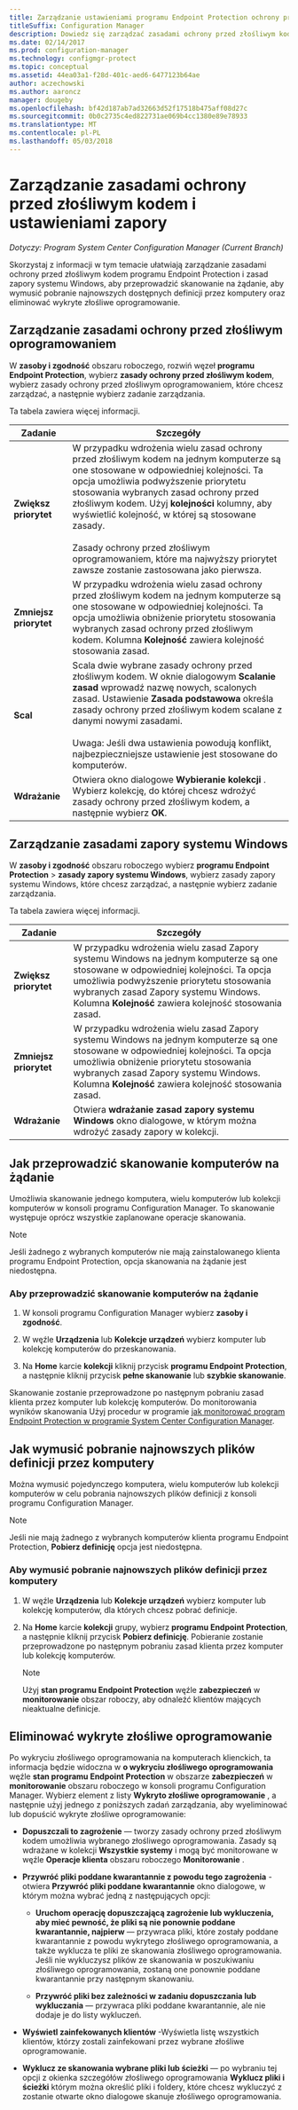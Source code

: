 ```yaml
---
title: Zarządzanie ustawieniami programu Endpoint Protection ochrony przed złośliwym oprogramowaniem i zapory"
titleSuffix: Configuration Manager
description: Dowiedz się zarządzać zasadami ochrony przed złośliwym kodem programu Endpoint Protection i zasad zapory systemu Windows w programie Microsoft System Center 2012 Configuration Manager.
ms.date: 02/14/2017
ms.prod: configuration-manager
ms.technology: configmgr-protect
ms.topic: conceptual
ms.assetid: 44ea03a1-f28d-401c-aed6-6477123b64ae
author: aczechowski
ms.author: aaroncz
manager: dougeby
ms.openlocfilehash: bf42d187ab7ad32663d52f17518b475aff08d27c
ms.sourcegitcommit: 0b0c2735c4ed822731ae069b4cc1380e89e78933
ms.translationtype: MT
ms.contentlocale: pl-PL
ms.lasthandoff: 05/03/2018
---
```

# <a name="manage-antimalware-policies-and-firewall-settings"></a>Zarządzanie zasadami ochrony przed złośliwym kodem i ustawieniami zapory

*Dotyczy: Program System Center Configuration Manager (Current Branch)*

Skorzystaj z informacji w tym temacie ułatwiają zarządzanie zasadami ochrony przed złośliwym kodem programu Endpoint Protection i zasad zapory systemu Windows, aby przeprowadzić skanowanie na żądanie, aby wymusić pobranie najnowszych dostępnych definicji przez komputery oraz eliminować wykryte złośliwe oprogramowanie.  


## <a name="manage-antimalware-policies"></a>Zarządzanie zasadami ochrony przed złośliwym oprogramowaniem  
 W **zasoby i zgodność** obszaru roboczego, rozwiń węzeł **programu Endpoint Protection**, wybierz **zasady ochrony przed złośliwym kodem**, wybierz zasady ochrony przed złośliwym oprogramowaniem, które chcesz zarządzać, a następnie wybierz zadanie zarządzania.  

 Ta tabela zawiera więcej informacji.  

|Zadanie|Szczegóły|  
|----------|-------------|  
|**Zwiększ priorytet**|W przypadku wdrożenia wielu zasad ochrony przed złośliwym kodem na jednym komputerze są one stosowane w odpowiedniej kolejności. Ta opcja umożliwia podwyższenie priorytetu stosowania wybranych zasad ochrony przed złośliwym kodem. Użyj **kolejności** kolumny, aby wyświetlić kolejność, w której są stosowane zasady.<br /><br /> Zasady ochrony przed złośliwym oprogramowaniem, które ma najwyższy priorytet zawsze zostanie zastosowana jako pierwsza.|  
|**Zmniejsz priorytet**|W przypadku wdrożenia wielu zasad ochrony przed złośliwym kodem na jednym komputerze są one stosowane w odpowiedniej kolejności. Ta opcja umożliwia obniżenie priorytetu stosowania wybranych zasad ochrony przed złośliwym kodem. Kolumna **Kolejność** zawiera kolejność stosowania zasad.|  
|**Scal**|Scala dwie wybrane zasady ochrony przed złośliwym kodem. W oknie dialogowym **Scalanie zasad** wprowadź nazwę nowych, scalonych zasad. Ustawienie **Zasada podstawowa** określa zasady ochrony przed złośliwym kodem scalane z danymi nowymi zasadami.<br /><br /> Uwaga: Jeśli dwa ustawienia powodują konflikt, najbezpieczniejsze ustawienie jest stosowane do komputerów.|  
|**Wdrażanie**|Otwiera okno dialogowe **Wybieranie kolekcji** . Wybierz kolekcję, do której chcesz wdrożyć zasady ochrony przed złośliwym kodem, a następnie wybierz **OK**.|  

## <a name="manage-windows-firewall-policies"></a>Zarządzanie zasadami zapory systemu Windows  
 W **zasoby i zgodność** obszaru roboczego wybierz **programu Endpoint Protection** > **zasady zapory systemu Windows**, wybierz zasady zapory systemu Windows, które chcesz zarządzać, a następnie wybierz zadanie zarządzania.  

 Ta tabela zawiera więcej informacji.  

|Zadanie|Szczegóły|  
|----------|-------------|  
|**Zwiększ priorytet**|W przypadku wdrożenia wielu zasad Zapory systemu Windows na jednym komputerze są one stosowane w odpowiedniej kolejności. Ta opcja umożliwia podwyższenie priorytetu stosowania wybranych zasad Zapory systemu Windows. Kolumna **Kolejność** zawiera kolejność stosowania zasad.|  
|**Zmniejsz priorytet**|W przypadku wdrożenia wielu zasad Zapory systemu Windows na jednym komputerze są one stosowane w odpowiedniej kolejności. Ta opcja umożliwia obniżenie priorytetu stosowania wybranych zasad Zapory systemu Windows. Kolumna **Kolejność** zawiera kolejność stosowania zasad.|  
|**Wdrażanie**|Otwiera **wdrażanie zasad zapory systemu Windows** okno dialogowe, w którym można wdrożyć zasady zapory w kolekcji.|  

## <a name="how-to-perform-an-on-demand-scan-of-computers"></a>Jak przeprowadzić skanowanie komputerów na żądanie  
 Umożliwia skanowanie jednego komputera, wielu komputerów lub kolekcji komputerów w konsoli programu Configuration Manager. To skanowanie występuje oprócz wszystkie zaplanowane operacje skanowania.

> [!NOTE]  
>  Jeśli żadnego z wybranych komputerów nie mają zainstalowanego klienta programu Endpoint Protection, opcja skanowania na żądanie jest niedostępna.  

### <a name="to-perform-an-on-demand-scan-of-computers"></a>Aby przeprowadzić skanowanie komputerów na żądanie  

1.  W konsoli programu Configuration Manager wybierz **zasoby i zgodność**.  

2.  W węźle **Urządzenia** lub **Kolekcje urządzeń** wybierz komputer lub kolekcję komputerów do przeskanowania.  

3.  Na **Home** karcie **kolekcji** kliknij przycisk **programu Endpoint Protection**, a następnie kliknij przycisk **pełne skanowanie** lub **szybkie skanowanie**.  

 Skanowanie zostanie przeprowadzone po następnym pobraniu zasad klienta przez komputer lub kolekcję komputerów. Do monitorowania wyników skanowania Użyj procedur w programie [jak monitorować program Endpoint Protection w programie System Center Configuration Manager](../../protect/deploy-use/monitor-endpoint-protection.md).  

## <a name="how-to-force-computers-to-download-the-latest-definition-files"></a>Jak wymusić pobranie najnowszych plików definicji przez komputery  
 Można wymusić pojedynczego komputera, wielu komputerów lub kolekcji komputerów w celu pobrania najnowszych plików definicji z konsoli programu Configuration Manager.  

> [!NOTE]  
>  Jeśli nie mają żadnego z wybranych komputerów klienta programu Endpoint Protection, **Pobierz definicję** opcja jest niedostępna.  

### <a name="to-force-computers-to-download-the-latest-definition-files"></a>Aby wymusić pobranie najnowszych plików definicji przez komputery  

1.  W węźle **Urządzenia** lub **Kolekcje urządzeń** wybierz komputer lub kolekcję komputerów, dla których chcesz pobrać definicje.  

2.  Na **Home** karcie **kolekcji** grupy, wybierz **programu Endpoint Protection**, a następnie kliknij przycisk **Pobierz definicję**. Pobieranie zostanie przeprowadzone po następnym pobraniu zasad klienta przez komputer lub kolekcję komputerów.  

    > [!NOTE]  
    >  Użyj **stan programu Endpoint Protection** węźle **zabezpieczeń** w **monitorowanie** obszar roboczy, aby odnaleźć klientów mających nieaktualne definicje.  

## <a name="remediate-detected-malware"></a>Eliminować wykryte złośliwe oprogramowanie  
 Po wykryciu złośliwego oprogramowania na komputerach klienckich, ta informacja będzie widoczna w **o wykryciu złośliwego oprogramowania** węźle **stan programu Endpoint Protection** w obszarze **zabezpieczeń** w **monitorowanie** obszaru roboczego w konsoli programu Configuration Manager. Wybierz element z listy **Wykryto złośliwe oprogramowanie** , a następnie użyj jednego z poniższych zadań zarządzania, aby wyeliminować lub dopuścić wykryte złośliwe oprogramowanie:  

-   **Dopuszczali to zagrożenie** — tworzy zasady ochrony przed złośliwym kodem umożliwia wybranego złośliwego oprogramowania. Zasady są wdrażane w kolekcji **Wszystkie systemy** i mogą być monitorowane w węźle **Operacje klienta** obszaru roboczego **Monitorowanie** .  

-   **Przywróć pliki poddane kwarantannie z powodu tego zagrożenia** -otwiera **Przywróć pliki poddane kwarantannie** okno dialogowe, w którym można wybrać jedną z następujących opcji:  

    -   **Uruchom operację dopuszczającą zagrożenie lub wykluczenia, aby mieć pewność, że pliki są nie ponownie poddane kwarantannie, najpierw** — przywraca pliki, które zostały poddane kwarantannie z powodu wykrytego złośliwego oprogramowania, a także wyklucza te pliki ze skanowania złośliwego oprogramowania. Jeśli nie wykluczysz plików ze skanowania w poszukiwaniu złośliwego oprogramowania, zostaną one ponownie poddane kwarantannie przy następnym skanowaniu.  

    -   **Przywróć pliki bez zależności w zadaniu dopuszczania lub wykluczania** — przywraca pliki poddane kwarantannie, ale nie dodaje je do listy wykluczeń.  

-   **Wyświetl zainfekowanych klientów** -Wyświetla listę wszystkich klientów, którzy zostali zainfekowani przez wybrane złośliwe oprogramowanie.  

-   **Wyklucz ze skanowania wybrane pliki lub ścieżki** — po wybraniu tej opcji z okienka szczegółów złośliwego oprogramowania **Wyklucz pliki i ścieżki** którym można określić pliki i foldery, które chcesz wykluczyć z zostanie otwarte okno dialogowe skanuje złośliwego oprogramowania.
